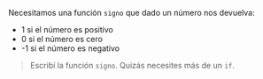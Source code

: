 Necesitamos una función `signo` que dado un número nos devuelva:

* 1 si el número es positivo
* 0 si el número es cero
* -1 si el número es negativo

> Escribí la función `signo`. Quizás necesites más de un `if`.